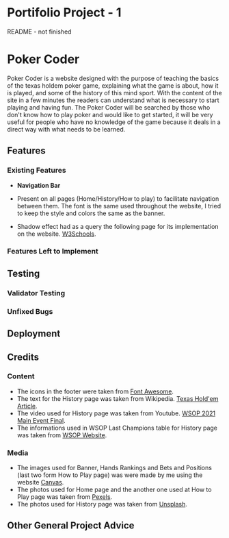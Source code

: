  # Portifolio Project - 1
 README - not finished

 # Poker Coder

Poker Coder is a website designed with the purpose of teaching the basics of the texas holdem poker game, explaining what the game is about, how it is played, and some of the history of this mind sport. With the content of the site in a few minutes the readers can understand what is necessary to start playing and having fun.
The Poker Coder will be searched by those who don't know how to play poker and would like to get started, it will be very useful for people who have no knowledge of the game because it deals in a direct way with what needs to be learned.

## Features

### Existing Features

- __Navigation Bar__

- Present on all pages (Home/History/How to play) to facilitate navigation between them. The font is the same used throughout the website, I tried to keep the style and colors the same as the banner. 
- Shadow effect had as a query the following page for its implementation on the website. [W3Schools](https://www.w3schools.com/css/css3_shadows_box.asp).

### Features Left to Implement

## Testing 

### Validator Testing 

### Unfixed Bugs

## Deployment

## Credits 

### Content

- The icons in the footer were taken from [Font Awesome](https://fontawesome.com/).
- The text for the History page was taken from Wikipedia. [Texas Hold'em Article](https://en.wikipedia.org/wiki/Texas_hold_%27em_).
- The video used for History page was taken from Youtube. [WSOP 2021 Main Event Final](https://www.youtube.com/watch?v=ovKBlXdQji4).
- The informations used in WSOP Last Champions table for History page was taken from [WSOP Website](https://www.wsop.com/).

### Media

- The images used for Banner, Hands Rankings and Bets and Positions (last two form How to Play page) was were made by me using the website [Canvas](https://www.canva.com/).
- The photos used for Home page and the another one used at How to Play page was taken from [Pexels](https://www.pexels.com/).
- The photos used for History page was taken from [Unsplash](https://unsplash.com/).

## Other General Project Advice
